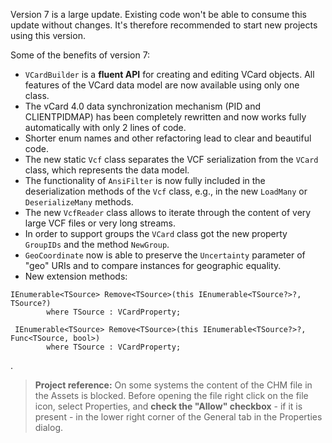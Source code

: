 Version 7 is a large update. Existing code won't be able to consume this update without changes. It's therefore recommended to start new projects using this version.

Some of the benefits of version 7:
- `VCardBuilder` is a **fluent API** for creating and editing VCard objects. All features of the VCard data model are now available using only one class.
- The vCard 4.0 data synchronization mechanism (PID and CLIENTPIDMAP) has been completely rewritten and now works fully automatically with only 2 lines of code.
- Shorter enum names and other refactoring lead to clear and beautiful code.
- The new static `Vcf` class separates the VCF serialization from the `VCard` class, which represents the data model.
- The functionality of `AnsiFilter` is now fully included in the deserialization methods of the `Vcf` class, e.g., in the new `LoadMany` or `DeserializeMany` methods.
- The new `VcfReader` class allows to iterate through the content of very large VCF files or very long streams.
- In order to support groups the `VCard` class got the new property `GroupIDs` and the method `NewGroup`.
- `GeoCoordinate` now is able to preserve the `Uncertainty` parameter of "geo" URIs and to compare instances for geographic equality.
- New extension methods:
```
IEnumerable<TSource> Remove<TSource>(this IEnumerable<TSource?>?, TSource?) 
        where TSource : VCardProperty;

 IEnumerable<TSource> Remove<TSource>(this IEnumerable<TSource?>?, Func<TSource, bool>) 
        where TSource : VCardProperty;
```
.
>**Project reference:** On some systems the content of the CHM file in the Assets is blocked. Before opening the file right click on the file icon, select Properties, and **check the "Allow" checkbox** - if it is present - in the lower right corner of the General tab in the Properties dialog.